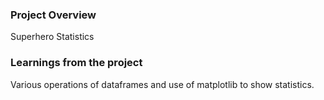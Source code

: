 ### Project Overview

 Superhero Statistics


### Learnings from the project

 Various operations of dataframes and use of matplotlib to show statistics.


